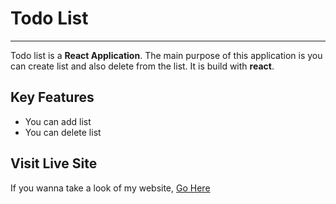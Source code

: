 # Todo List

---

Todo list is a **React Application**. The main purpose of this application is you can create list and also delete from the list. It is build with **react**. 

## Key Features

- You can add list
- You can delete list


## Visit Live Site

If you wanna take a look of my website, [Go Here](https://shafiulmmc.github.io/todo-list/)